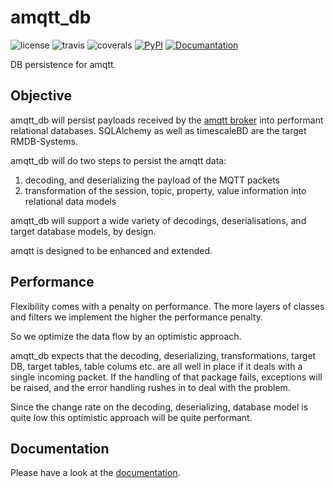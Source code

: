 amqtt_db
========

![license](https://img.shields.io/github/license/volkerjaenisch/amqtt_db?style=flat-square)
![travis](https://api.travis-ci.org/volkerjaenisch/amqtt_db.svg?branch=main)
![coverals](https://coveralls.io/repos/github/volkerjaenisch/amqtt_db/badge.svg)
[![PyPI](https://img.shields.io/pypi/v/amqtt_db?style=flat-square)](https://pypi.org/project/amqtt/)
[![Documantation](https://img.shields.io/readthedocs/amqtt-db.svg)](https://amqtt_db.readthedocs.io/en/latest/)

DB persistence for amqtt.

Objective
---------

amqtt_db will persist payloads received by the [amqtt broker](https://github.com/Yakifo/amqtt) into performant relational databases.
SQLAlchemy as well as timescaleBD are the target RMDB-Systems.

amqtt_db will do two steps to persist the amqtt data:

 1) decoding, and deserializing the payload of the MQTT packets
 1) transformation of the session, topic, property, value information into relational data models  

amqtt_db will support a wide variety of decodings, deserialisations, and target database models, by design.

amqtt is designed to be enhanced and extended.

Performance
-----------

Flexibility comes with a penalty on performance. The more layers of classes and filters we 
implement the higher the performance penalty.   

So we optimize the data flow by an optimistic approach. 

amqtt_db expects that the decoding, deserializing, transformations, target DB, target tables, table colums 
etc. are all well in place if it deals with a single incoming packet.
If the handling of that package fails, exceptions will be raised, and the error handling rushes in to deal with the problem.

Since the change rate on the decoding, deserializing, database model is quite low this optimistic approach will be quite performant. 

Documentation
-------------

Please have a look at the [documentation](http://amqtt-db.readthedocs.io).
